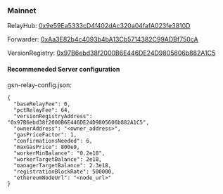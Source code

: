 ### Mainnet

RelayHub: [0x9e59Ea5333cD4f402dAc320a04fafA023fe3810D](https://etherscan.io/address/0x9e59Ea5333cD4f402dAc320a04fafA023fe3810D)

Forwarder: [0xAa3E82b4c4093b4bA13Cb5714382C99ADBf750cA](https://etherscan.io/address/0xAa3E82b4c4093b4bA13Cb5714382C99ADBf750cA)

VersionRegistry: [0x97B6ebd38f2000B6E446DE24D9805606b882A1C5](https://etherscan.io/address/0x97B6ebd38f2000B6E446DE24D9805606b882A1C5)

#### Recommeneded Server configuration
gsn-relay-config.json:
```
{
  "baseRelayFee": 0,
  "pctRelayFee": 64,
  "versionRegistryAddress": "0x97B6ebd38f2000B6E446DE24D9805606b882A1C5",
  "ownerAddress": "<owner_address>",
  "gasPriceFactor": 1,
  "confirmationsNeeded": 6,
  "maxGasPrice": 800e9,
  "workerMinBalance": "0.2e18",
  "workerTargetBalance": 2e18,
  "managerTargetBalance": 2.3e18,
  "registrationBlockRate": 500000,
  "ethereumNodeUrl": "<node_url>"
}
```
